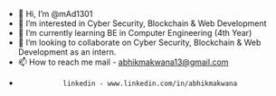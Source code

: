 - 👋 Hi, I’m @mAd1301
- 👀 I’m interested in Cyber Security, Blockchain & Web Development
- 🌱 I’m currently learning BE in Computer Engineering (4th Year)
- 💞️ I’m looking to collaborate on Cyber Security, Blockchain & Web Development as an intern.
- 📫 How to reach me mail - abhikmakwana13@gmail.com
-                linkedin - www.linkedin.com/in/abhikmakwana

<!---
mAd1301/mAd1301 is a ✨ special ✨ repository because its `README.md` (this file) appears on your GitHub profile.
You can click the Preview link to take a look at your changes.
--->
